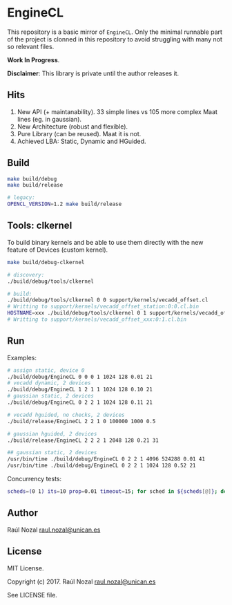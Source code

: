 # EngineCL

This repository is a basic mirror of `EngineCL`. Only the minimal runnable part of the project is clonned in this repository to avoid struggling with many not so relevant files.

**Work In Progress**.

**Disclaimer**: This library is private until the author releases it.

## Hits

1. New API (+ maintanability). 33 simple lines vs 105 more complex Maat lines (eg. in gaussian).
1. New Architecture (robust and flexible).
1. Pure Library (can be reused). Maat it is not.
1. Achieved LBA: Static, Dynamic and HGuided.

## Build

```sh
make build/debug
make build/release

# legacy:
OPENCL_VERSION=1.2 make build/release
```

## Tools: clkernel

To build binary kernels and be able to use them directly with the new feature of Devices (custom kernel).

```sh
make build/debug-clkernel

# discovery:
./build/debug/tools/clkernel

# build:
./build/debug/tools/clkernel 0 0 support/kernels/vecadd_offset.cl
# Writting to support/kernels/vecadd_offset_station:0:0.cl.bin
HOSTNAME=xxx ./build/debug/tools/clkernel 0 1 support/kernels/vecadd_offset.cl
# Writting to support/kernels/vecadd_offset_xxx:0:1.cl.bin
```

## Run

Examples:

```sh
# assign static, device 0
./build/debug/EngineCL 0 0 0 1 1024 128 0.01 21
# vecadd dynamic, 2 devices
./build/debug/EngineCL 1 2 1 1 1024 128 0.10 21
# gaussian static, 2 devices
./build/debug/EngineCL 0 2 2 1 1024 128 0.11 21

# vecadd hguided, no checks, 2 devices
./build/release/EngineCL 2 2 1 0 100000 1000 0.5

# gaussian hguided, 2 devices
./build/release/EngineCL 2 2 2 1 2048 128 0.21 31

## gaussian static, 2 devices
/usr/bin/time ./build/debug/EngineCL 0 2 2 1 4096 524288 0.01 41
/usr/bin/time ./build/debug/EngineCL 0 2 2 1 1024 128 0.52 21
```

Concurrency tests:

```sh
scheds=(0 1) its=10 prop=0.01 timeout=15; for sched in ${scheds[@]}; do echo "scheduler $sched"; for i in $(seq 1 1 $its); do printf "$i "; out="$(timeout $timeout ./build/release/EngineCL $sched 2 2 1 2048 128 $prop 21)"; if [[ $? == 124 ]]; then printf "<-- Timeout "; else rt=$(echo "$out" | grep Success); [[ $? != 0 ]] && printf "<-- Failure " && echo "$out"; fi; done; done
```

## Author

Raúl Nozal <raul.nozal@unican.es>

## License

MIT License.

Copyright (c) 2017. Raúl Nozal <raul.nozal@unican.es>

See LICENSE file.
